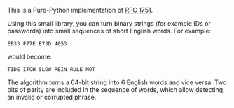 This is a Pure-Python implementation of [RFC 1751](https://www.rfc-editor.org/rfc/rfc1751).

Using this small library, you can turn binary strings (for example IDs or passwords) into small sequences of short English words. For example:

```
EB33 F77E E73D 4053
```

would become:

```
TIDE ITCH SLOW REIN RULE MOT
```

The algorithm turns a 64-bit string into 6 English words and vice versa. Two bits of parity are included in the sequence of words, which allow detecting an invalid or corrupted phrase.

